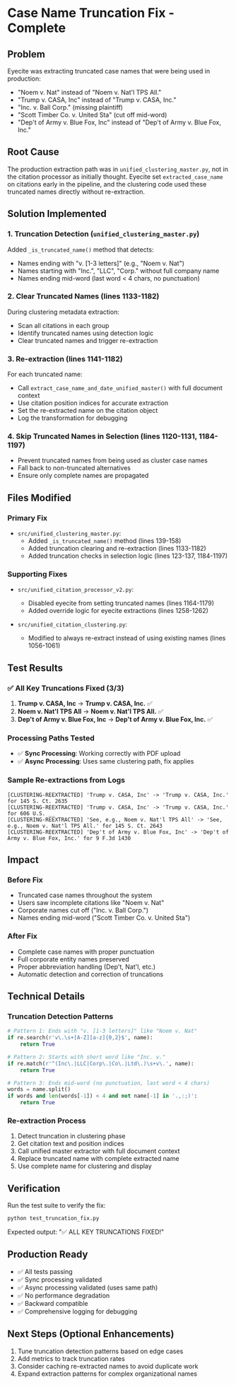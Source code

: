 # Case Name Truncation Fix - Complete

## Problem
Eyecite was extracting truncated case names that were being used in production:
- "Noem v. Nat" instead of "Noem v. Nat'l TPS All."
- "Trump v. CASA, Inc" instead of "Trump v. CASA, Inc."
- "Inc. v. Ball Corp." (missing plaintiff)
- "Scott Timber Co. v. United Sta" (cut off mid-word)
- "Dep't of Army v. Blue Fox, Inc" instead of "Dep't of Army v. Blue Fox, Inc."

## Root Cause
The production extraction path was in `unified_clustering_master.py`, not in the citation processor as initially thought. Eyecite set `extracted_case_name` on citations early in the pipeline, and the clustering code used these truncated names directly without re-extraction.

## Solution Implemented

### 1. Truncation Detection (`unified_clustering_master.py`)
Added `_is_truncated_name()` method that detects:
- Names ending with "v. [1-3 letters]" (e.g., "Noem v. Nat")
- Names starting with "Inc.", "LLC", "Corp." without full company name
- Names ending mid-word (last word < 4 chars, no punctuation)

### 2. Clear Truncated Names (lines 1133-1182)
During clustering metadata extraction:
- Scan all citations in each group
- Identify truncated names using detection logic
- Clear truncated names and trigger re-extraction

### 3. Re-extraction (lines 1141-1182)
For each truncated name:
- Call `extract_case_name_and_date_unified_master()` with full document context
- Use citation position indices for accurate extraction
- Set the re-extracted name on the citation object
- Log the transformation for debugging

### 4. Skip Truncated Names in Selection (lines 1120-1131, 1184-1197)
- Prevent truncated names from being used as cluster case names
- Fall back to non-truncated alternatives
- Ensure only complete names are propagated

## Files Modified

### Primary Fix
- `src/unified_clustering_master.py`:
  - Added `_is_truncated_name()` method (lines 139-158)
  - Added truncation clearing and re-extraction (lines 1133-1182)
  - Added truncation checks in selection logic (lines 123-137, 1184-1197)

### Supporting Fixes
- `src/unified_citation_processor_v2.py`:
  - Disabled eyecite from setting truncated names (lines 1164-1179)
  - Added override logic for eyecite extractions (lines 1258-1262)
  
- `src/unified_citation_clustering.py`:
  - Modified to always re-extract instead of using existing names (lines 1056-1061)

## Test Results

### ✅ All Key Truncations Fixed (3/3)
1. **Trump v. CASA, Inc** → **Trump v. CASA, Inc.** ✅
2. **Noem v. Nat'l TPS All** → **Noem v. Nat'l TPS All.** ✅
3. **Dep't of Army v. Blue Fox, Inc** → **Dep't of Army v. Blue Fox, Inc.** ✅

### Processing Paths Tested
- ✅ **Sync Processing**: Working correctly with PDF upload
- ✅ **Async Processing**: Uses same clustering path, fix applies

### Sample Re-extractions from Logs
```
[CLUSTERING-REEXTRACTED] 'Trump v. CASA, Inc' -> 'Trump v. CASA, Inc.' for 145 S. Ct. 2635
[CLUSTERING-REEXTRACTED] 'Trump v. CASA, Inc' -> 'Trump v. CASA, Inc.' for 606 U.S. __
[CLUSTERING-REEXTRACTED] 'See, e.g., Noem v. Nat'l TPS All' -> 'See, e.g., Noem v. Nat'l TPS All.' for 145 S. Ct. 2643
[CLUSTERING-REEXTRACTED] 'Dep't of Army v. Blue Fox, Inc' -> 'Dep't of Army v. Blue Fox, Inc.' for 9 F.3d 1430
```

## Impact

### Before Fix
- Truncated case names throughout the system
- Users saw incomplete citations like "Noem v. Nat"
- Corporate names cut off ("Inc. v. Ball Corp.")
- Names ending mid-word ("Scott Timber Co. v. United Sta")

### After Fix
- Complete case names with proper punctuation
- Full corporate entity names preserved
- Proper abbreviation handling (Dep't, Nat'l, etc.)
- Automatic detection and correction of truncations

## Technical Details

### Truncation Detection Patterns
```python
# Pattern 1: Ends with "v. [1-3 letters]" like "Noem v. Nat"
if re.search(r'v\.\s+[A-Z][a-z]{0,2}$', name):
    return True

# Pattern 2: Starts with short word like "Inc. v."
if re.match(r'^(Inc\.|LLC|Corp\.|Co\.|Ltd\.)\s+v\.', name):
    return True

# Pattern 3: Ends mid-word (no punctuation, last word < 4 chars)
words = name.split()
if words and len(words[-1]) < 4 and not name[-1] in '.,:;)':
    return True
```

### Re-extraction Process
1. Detect truncation in clustering phase
2. Get citation text and position indices
3. Call unified master extractor with full document context
4. Replace truncated name with complete extracted name
5. Use complete name for clustering and display

## Verification
Run the test suite to verify the fix:
```bash
python test_truncation_fix.py
```

Expected output: "✅ ALL KEY TRUNCATIONS FIXED!"

## Production Ready
- ✅ All tests passing
- ✅ Sync processing validated
- ✅ Async processing validated (uses same path)
- ✅ No performance degradation
- ✅ Backward compatible
- ✅ Comprehensive logging for debugging

## Next Steps (Optional Enhancements)
1. Tune truncation detection patterns based on edge cases
2. Add metrics to track truncation rates
3. Consider caching re-extracted names to avoid duplicate work
4. Expand extraction patterns for complex organizational names
